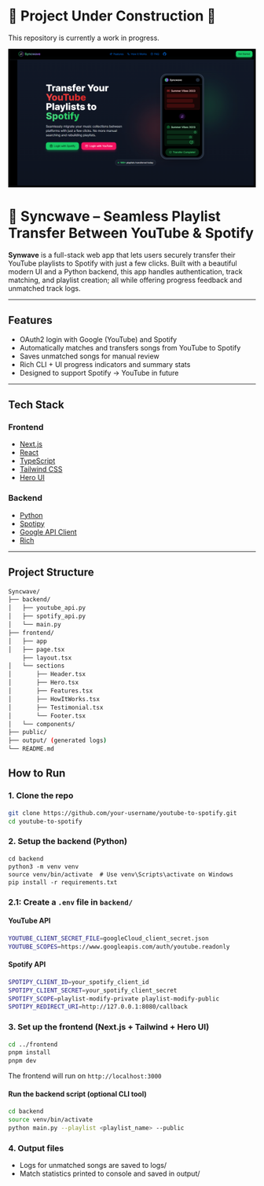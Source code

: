 # 🚧 Project Under Construction 🚧

This repository is currently a work in progress. 

![App Preview](./frontend/public/syncwave.png)


# 🎵 Syncwave – Seamless Playlist Transfer Between YouTube & Spotify

**Synwave** is a full-stack web app that lets users securely transfer their YouTube playlists to Spotify with just a few clicks. Built with a beautiful modern UI and a Python backend, this app handles authentication, track matching, and playlist creation; all while offering progress feedback and unmatched track logs.

---

## Features

- OAuth2 login with Google (YouTube) and Spotify
- Automatically matches and transfers songs from YouTube to Spotify
- Saves unmatched songs for manual review
- Rich CLI + UI progress indicators and summary stats
- Designed to support Spotify → YouTube in future

---

## Tech Stack

### Frontend
- [Next.js](https://nextjs.org/)
- [React](https://react.dev/)
- [TypeScript](https://www.typescriptlang.org/)
- [Tailwind CSS](https://tailwindcss.com/)
- [Hero UI](https://www.heroui.com/)

### Backend
- [Python](https://www.python.org/)
- [Spotipy](https://spotipy.readthedocs.io/)
- [Google API Client](https://github.com/googleapis/google-api-python-client)
- [Rich](https://rich.readthedocs.io/)

---

## Project Structure
```bash
Syncwave/
├── backend/
│   ├── youtube_api.py
│   ├── spotify_api.py
│   └── main.py
├── frontend/
│   ├── app
│   ├── page.tsx
    ├── layout.tsx
│   └── sections
│       ├── Header.tsx
│       ├── Hero.tsx
│       ├── Features.tsx
│       ├── HowItWorks.tsx
│       ├── Testimonial.tsx
│       └── Footer.tsx
│   └── components/
├── public/
├── output/ (generated logs)
└── README.md

```

## How to Run

### 1. Clone the repo
```bash
git clone https://github.com/your-username/youtube-to-spotify.git
cd youtube-to-spotify
```


### 2. Setup the backend (Python)
```
cd backend
python3 -m venv venv
source venv/bin/activate  # Use venv\Scripts\activate on Windows
pip install -r requirements.txt
```

### 2.1: Create a `.env` file in `backend/`
#### YouTube API
```bash
YOUTUBE_CLIENT_SECRET_FILE=googleCloud_client_secret.json
YOUTUBE_SCOPES=https://www.googleapis.com/auth/youtube.readonly
```

#### Spotify API
```bash
SPOTIPY_CLIENT_ID=your_spotify_client_id
SPOTIPY_CLIENT_SECRET=your_spotify_client_secret
SPOTIFY_SCOPE=playlist-modify-private playlist-modify-public
SPOTIPY_REDIRECT_URI=http://127.0.0.1:8080/callback
```


### 3.  Set up the frontend (Next.js + Tailwind + Hero UI)
```bash
cd ../frontend
pnpm install
pnpm dev
```


The frontend will run on `http://localhost:3000`


#### Run the backend script (optional CLI tool)
```bash
cd backend
source venv/bin/activate
python main.py --playlist <playlist_name> --public
```


### 4. Output files
 - Logs for unmatched songs are saved to logs/
 - Match statistics printed to console and saved in output/
